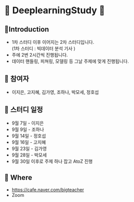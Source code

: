 # 📝 DeeplearningStudy 📝

## 📌Introduction
- 1차 스터디 이후 이어지는 2차 스터디입니다.<br>
  (1차 스터디 : 빅데이터 분석 기사 )
- 주에 2번 2시간씩 진행됩니다.
- 데이터 핸들링, 피쳐링, 모델링 등 그날 주제에 맞게 진행됩니다.<br>

## 📌 참여자
- 이지은, 고지혜, 김가영, 조하나, 박모세, 정호섭<br>

## 📌 스터디 일정 
- 9월 7일 - 이지은<br>
- 9월 9일 - 조하나<br>
- 9월 14일 - 정호섭<br>
- 9월 16일 - 고지혜<br>
- 9월 23일 - 김가영 <br>
- 9월 28일 - 박모세<br>
- 9월 30일 이후로 주제 하나 잡고 AtoZ 진행<br>

## 📌 Where 
- https://cafe.naver.com/bigteacher
- Zoom 
